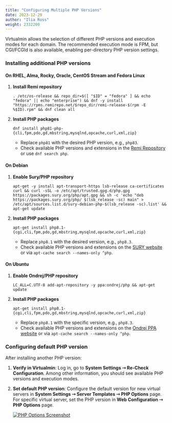 ```yaml
---
title: "Configuring Multiple PHP Versions"
date: 2023-12-29
author: "Ilia Ross"
weight: 2332200
---
```


Virtualmin allows the selection of different PHP versions and execution modes for each domain. The recommended execution mode is FPM, but CGI/FCGId is also available, enabling per-directory PHP version settings.

### Installing additional PHP versions

#### On RHEL, Alma, Rocky, Oracle, CentOS Stream and Fedora Linux

1. **Install Remi repository**
   ```text
   . /etc/os-release && repo_dir=$([ "$ID" = "fedora" ] && echo "fedora" || echo "enterprise") && dnf -y install "https://rpms.remirepo.net/$repo_dir/remi-release-$(rpm -E %$ID).rpm" && dnf clean all
   ```
2. **Install PHP packages**
   ```text
   dnf install php81-php-{cli,fpm,pdo,gd,mbstring,mysqlnd,opcache,curl,xml,zip}
   ```
   - Replace `php81` with the desired PHP version, e.g., `php83`.
   - Check available PHP versions and extensions in the [Remi Repository](https://rpms.remirepo.net/) or use `dnf search php`.

#### On Debian

1. **Enable Sury/PHP repository**
   ```text
   apt-get -y install apt-transport-https lsb-release ca-certificates curl && curl -sSL -o /etc/apt/trusted.gpg.d/php.gpg https://packages.sury.org/php/apt.gpg && sh -c 'echo "deb https://packages.sury.org/php/ $(lsb_release -sc) main" > /etc/apt/sources.list.d/sury-debian-php-$(lsb_release -sc).list' && apt-get update
   ```
2. **Install PHP packages**
   ```text
   apt-get install php8.1-{cgi,cli,fpm,pdo,gd,mbstring,mysqlnd,opcache,curl,xml,zip}
   ```
   - Replace `php8.1` with the desired version, e.g., `php8.3`.
   - Check available PHP versions and extensions on the [SURY website](https://deb.sury.org/#php-packages) or via `apt-cache search --names-only ^php`.

#### On Ubuntu

1. **Enable Ondrej/PHP repository**
   ```text
   LC_ALL=C.UTF-8 add-apt-repository -y ppa:ondrej/php && apt-get update
   ```
2. **Install PHP packages**
   ```text
   apt-get install php8.1-{cgi,cli,fpm,pdo,gd,mbstring,mysqlnd,opcache,curl,xml,zip}
   ```
   - Replace `php8.1` with the specific version, e.g., `php8.3`.
   - Check available PHP versions and extensions on the [Ondrej PPA website](https://launchpad.net/~ondrej/+archive/ubuntu/php) or via `apt-cache search --names-only ^php`.

### Configuring default PHP version

After installing another PHP version:

1. **Verify in Virtualmin**: Log in, go to **System Settings ⇾ Re-Check Configuration**. Among other information, you should see available PHP versions and execution modes.
2. **Set default PHP version**: Configure the default version for new virtual servers in **System Settings ⇾ Server Templates ⇾ PHP Options** page. For specific virtual server, set the PHP version in **Web Configuration ⇾ PHP Options** page.

    [![](/images/docs/screenshots/light/php-options.png "PHP Options Screenshot")](/images/docs/screenshots/light/php-options.png)
